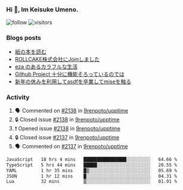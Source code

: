 ### Hi 👋, Im Keisuke Umeno.

<!--
**9renpoto/9renpoto** is a ✨ _special_ ✨ repository because its `README.md` (this file) appears on your GitHub profile.

Here are some ideas to get you started:

- 🔭 I’m currently working on ...
- 🌱 I’m currently learning ...
- 👯 I’m looking to collaborate on ...
- 🤔 I’m looking for help with ...
- 💬 Ask me about ...
- 📫 How to reach me: ...
- 😄 Pronouns: ...
- ⚡ Fun fact: ...
-->

![follow](https://img.shields.io/github/followers/9renpoto?label=Follow&style=social)
![visitors](https://komarev.com/ghpvc/?username=9renpoto&label=Profile%20views&color=0e75b6&style=flat)

### Blogs posts

<!-- BLOG-POST-LIST:START -->
- [紙の本を読む](https://9renpoto.win/entry/2024/02/25/reading-papar-book)
- [ROLLCAKE株式会社にJoinしました](https://9renpoto.win/entry/2024/02/11/join)
- [eza のあるカラフルな生活](https://9renpoto.win/entry/2024/02/01/eza)
- [Github Project 十分に機能そろっているのでは](https://9renpoto.win/entry/2024/01/14/gh-projects)
- [新年の休みを利用してasdfを卒業してmiseを触る](https://9renpoto.win/entry/2024/01/07/mise)
<!-- BLOG-POST-LIST:END -->

### Activity

<!--START_SECTION:activity-->
1. 🗣 Commented on [#2138](https://github.com/9renpoto/upptime/issues/2138#issuecomment-2040943836) in [9renpoto/upptime](https://github.com/9renpoto/upptime)
2. 🔒 Closed issue [#2138](https://github.com/9renpoto/upptime/issues/2138) in [9renpoto/upptime](https://github.com/9renpoto/upptime)
3. ❗ Opened issue [#2138](https://github.com/9renpoto/upptime/issues/2138) in [9renpoto/upptime](https://github.com/9renpoto/upptime)
4. 🔒 Closed issue [#2137](https://github.com/9renpoto/upptime/issues/2137) in [9renpoto/upptime](https://github.com/9renpoto/upptime)
5. 🗣 Commented on [#2137](https://github.com/9renpoto/upptime/issues/2137#issuecomment-2040899290) in [9renpoto/upptime](https://github.com/9renpoto/upptime)
<!--END_SECTION:activity-->

<!--START_SECTION:waka-->

```txt
JavaScript   18 hrs 4 mins   ████████████████░░░░░░░░░   64.66 %
TypeScript   5 hrs 44 mins   █████░░░░░░░░░░░░░░░░░░░░   20.55 %
YAML         1 hr 35 mins    █▒░░░░░░░░░░░░░░░░░░░░░░░   05.69 %
JSON         1 hr 12 mins    █░░░░░░░░░░░░░░░░░░░░░░░░   04.31 %
Lua          32 mins         ▒░░░░░░░░░░░░░░░░░░░░░░░░   01.91 %
```

<!--END_SECTION:waka-->
